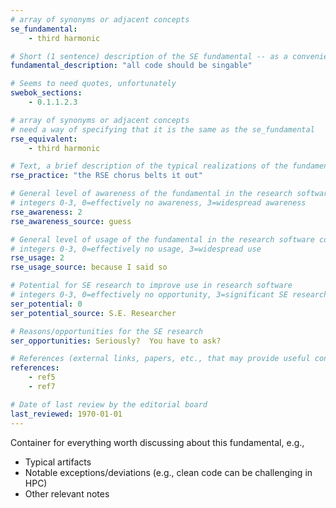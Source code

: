 ```yaml
---
# array of synonyms or adjacent concepts
se_fundamental:
    - third harmonic

# Short (1 sentence) description of the SE fundamental -- as a convenience
fundamental_description: "all code should be singable"

# Seems to need quotes, unfortunately
swebok_sections: 
    - 0.1.1.2.3

# array of synonyms or adjacent concepts
# need a way of specifying that it is the same as the se_fundamental
rse_equivalent:
    - third harmonic

# Text, a brief description of the typical realizations of the fundamental, in RSE practice
rse_practice: "the RSE chorus belts it out"

# General level of awareness of the fundamental in the research software community
# integers 0-3, 0=effectively no awareness, 3=widespread awareness
rse_awareness: 2
rse_awareness_source: guess

# General level of usage of the fundamental in the research software community
# integers 0-3, 0=effectively no usage, 3=widespread use
rse_usage: 2
rse_usage_source: because I said so

# Potential for SE research to improve use in research software
# integers 0-3, 0=effectively no opportunity, 3=significant SE research beneficial
ser_potential: 0
ser_potential_source: S.E. Researcher

# Reasons/opportunities for the SE research
ser_opportunities: Seriously?  You have to ask?

# References (external links, papers, etc., that may provide useful connections)
references:
    - ref5
    - ref7

# Date of last review by the editorial board
last_reviewed: 1970-01-01
---
```

Container for everything worth discussing about this fundamental, e.g., 

* Typical artifacts
* Notable exceptions/deviations (e.g., clean code can be challenging in HPC)
* Other relevant notes
